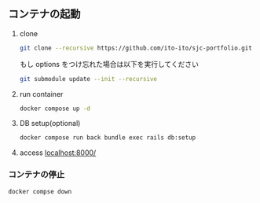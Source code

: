 ## コンテナの起動

1. clone

   ```zsh
   git clone --recursive https://github.com/ito-ito/sjc-portfolio.git
   ```

   もし options をつけ忘れた場合は以下を実行してください

   ```zsh
   git submodule update --init --recursive
   ```

2. run container

   ```zsh
   docker compose up -d
   ```

3. DB setup(optional)

   ```zsh
   docker compose run back bundle exec rails db:setup
   ```

4. access
   [localhost:8000/](localhost:8000)

### コンテナの停止

```
docker compse down
```
